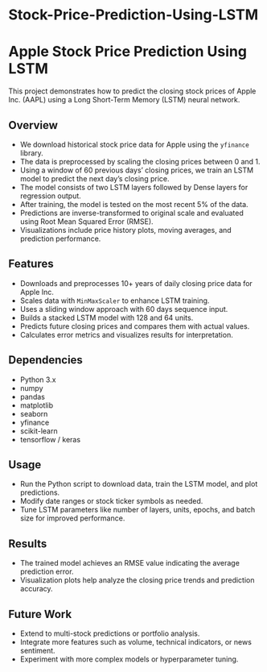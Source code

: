 # Stock-Price-Prediction-Using-LSTM
# Apple Stock Price Prediction Using LSTM

This project demonstrates how to predict the closing stock prices of Apple Inc. (AAPL) using a Long Short-Term Memory (LSTM) neural network.

## Overview

- We download historical stock price data for Apple using the `yfinance` library.
- The data is preprocessed by scaling the closing prices between 0 and 1.
- Using a window of 60 previous days’ closing prices, we train an LSTM model to predict the next day’s closing price.
- The model consists of two LSTM layers followed by Dense layers for regression output.
- After training, the model is tested on the most recent 5% of the data.
- Predictions are inverse-transformed to original scale and evaluated using Root Mean Squared Error (RMSE).
- Visualizations include price history plots, moving averages, and prediction performance.

## Features

- Downloads and preprocesses 10+ years of daily closing price data for Apple Inc.
- Scales data with `MinMaxScaler` to enhance LSTM training.
- Uses a sliding window approach with 60 days sequence input.
- Builds a stacked LSTM model with 128 and 64 units.
- Predicts future closing prices and compares them with actual values.
- Calculates error metrics and visualizes results for interpretation.

## Dependencies

- Python 3.x
- numpy
- pandas
- matplotlib
- seaborn
- yfinance
- scikit-learn
- tensorflow / keras

## Usage

- Run the Python script to download data, train the LSTM model, and plot predictions.
- Modify date ranges or stock ticker symbols as needed.
- Tune LSTM parameters like number of layers, units, epochs, and batch size for improved performance.

## Results

- The trained model achieves an RMSE value indicating the average prediction error.
- Visualization plots help analyze the closing price trends and prediction accuracy.

## Future Work

- Extend to multi-stock predictions or portfolio analysis.
- Integrate more features such as volume, technical indicators, or news sentiment.
- Experiment with more complex models or hyperparameter tuning.
